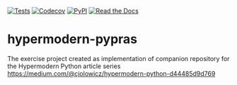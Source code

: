 [![Tests](https://github.com/prasetiyohadi/hypermodern-pypras/workflows/Tests/badge.svg)](https://github.com/prasetiyohadi/hypermodern-pypras/actions?workflow=Tests)
[![Codecov](https://codecov.io/gh/prasetiyohadi/hypermodern-pypras/branch/master/graph/badge.svg)](https://codecov.io/gh/prasetiyohadi/hypermodern-pypras)
[![PyPI](https://img.shields.io/pypi/v/hypermodern-pypras.svg)](https://pypi.org/project/hypermodern-pypras/)
[![Read the Docs](https://readthedocs.org/projects/hypermodern-pypras/badge/)](https://hypermodern-pypras.readthedocs.io/)

# hypermodern-pypras

The exercise project created as implementation of companion repository for the Hypermodern Python article series<br>
https://medium.com/@cjolowicz/hypermodern-python-d44485d9d769
